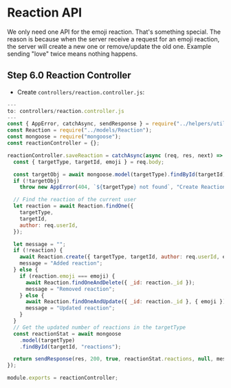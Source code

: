 # Reaction API

We only need one API for the emoji reaction. That's something special. The reason is because when the server receive a request for an emoji reaction, the server will create a new one or remove/update the old one. Example sending "love" twice means nothing happens.

## Step 6.0 Reaction Controller

- Create `controllers/reaction.controller.js`:

```javascript
---
to: controllers/reaction.controller.js
---
const { AppError, catchAsync, sendResponse } = require("../helpers/utils");
const Reaction = require("../models/Reaction");
const mongoose = require("mongoose");
const reactionController = {};

reactionController.saveReaction = catchAsync(async (req, res, next) => {
  const { targetType, targetId, emoji } = req.body;

  const targetObj = await mongoose.model(targetType).findById(targetId);
  if (!targetObj)
    throw new AppError(404, `${targetType} not found`, "Create Reaction Error");

  // Find the reaction of the current user
  let reaction = await Reaction.findOne({
    targetType,
    targetId,
    author: req.userId,
  });

  let message = "";
  if (!reaction) {
    await Reaction.create({ targetType, targetId, author: req.userId, emoji });
    message = "Added reaction";
  } else {
    if (reaction.emoji === emoji) {
      await Reaction.findOneAndDelete({ _id: reaction._id });
      message = "Removed reaction";
    } else {
      await Reaction.findOneAndUpdate({ _id: reaction._id }, { emoji });
      message = "Updated reaction";
    }
  }
  // Get the updated number of reactions in the targetType
  const reactionStat = await mongoose
    .model(targetType)
    .findById(targetId, "reactions");

  return sendResponse(res, 200, true, reactionStat.reactions, null, message);
});

module.exports = reactionController;
```
